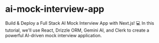 # ai-mock-interview-app
Build &amp; Deploy a Full Stack AI Mock Interview App with Next.js! 💻 In this tutorial, we'll use React, Drizzle ORM, Gemini AI, and Clerk to create a powerful AI-driven mock interview application.
